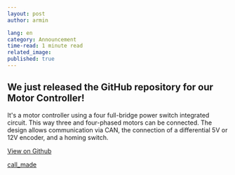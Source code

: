 ```yaml
---
layout: post
author: armin

lang: en
category: Announcement
time-read: 1 minute read
related_image: 
published: true
---
```

## We just released the GitHub repository for our Motor Controller!
 
It's a motor controller using a four full-bridge power switch integrated circuit. This way three and four-phased motors can be connected. The design allows communication via CAN, the connection of a differential 5V or 12V encoder, and a homing switch.

<a href="https://github.com/arminstr/motorDriver" class="card-link" >
    <div class="card-link d-flex font-weight-normal">
        <p class="card-link front-nav">View on Github </p> 
        <span class="material-icons"> call_made </span>
    </div>
</a>